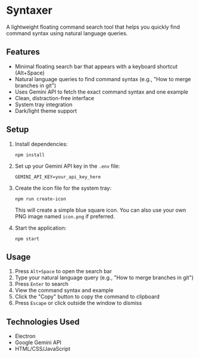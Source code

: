 # Syntaxer

A lightweight floating command search tool that helps you quickly find command syntax using natural language queries.

## Features

- Minimal floating search bar that appears with a keyboard shortcut (Alt+Space)
- Natural language queries to find command syntax (e.g., "How to merge branches in git")
- Uses Gemini API to fetch the exact command syntax and one example
- Clean, distraction-free interface
- System tray integration
- Dark/light theme support

## Setup

1. Install dependencies:
   ```
   npm install
   ```

2. Set up your Gemini API key in the `.env` file:
   ```
   GEMINI_API_KEY=your_api_key_here
   ```

3. Create the icon file for the system tray:
   ```
   npm run create-icon
   ```
   This will create a simple blue square icon. You can also use your own PNG image named `icon.png` if preferred.

4. Start the application:
   ```
   npm start
   ```

## Usage

1. Press `Alt+Space` to open the search bar
2. Type your natural language query (e.g., "How to merge branches in git")
3. Press `Enter` to search
4. View the command syntax and example
5. Click the "Copy" button to copy the command to clipboard
6. Press `Escape` or click outside the window to dismiss

## Technologies Used

- Electron
- Google Gemini API
- HTML/CSS/JavaScript
